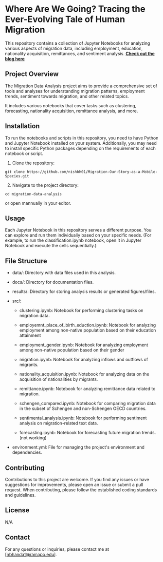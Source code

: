 # Where Are We Going? Tracing the Ever-Evolving Tale of Human Migration

This repository contains a collection of Jupyter Notebooks for analyzing various aspects of migration data, including employment, education, nationality acquisition, remittances, and sentiment analysis. 
[**Check out the blog here**](https://nishbh01.github.io/Migration-Our-Story-as-a-Mobile-Species/blog.html)


## Project Overview
The Migration Data Analysis project aims to provide a comprehensive set of tools and analyses for understanding migration patterns, employment trends, sentiment towards migration, and other related topics.

It includes various notebooks that cover tasks such as clustering, forecasting, nationality acquisition, remittance analysis, and more.

## Installation

To run the notebooks and scripts in this repository, you need to have Python and Jupyter Notebook installed on your system. Additionally, you may need to install specific Python packages depending on the requirements of each notebook or script.

1. Clone the repository:
```
git clone https://github.com/nishbh01/Migration-Our-Story-as-a-Mobile-Species.git
```

2. Navigate to the project directory:
```
cd migration-data-analysis
```
or open mannually in your editor. 

## Usage
Each Jupyter Notebook in this repository serves a different purpose. You can explore and run them individually based on your specific needs. (For example, to run the classification.ipynb notebook, open it in Jupyter Notebook and execute the cells sequentially.)

## File Structure

- data/: Directory with data files used in this analysis.
- docs/: Directory for documentation files.
- results/: Directory for storing analysis results or generated figures/files.
- src/:
    - clustering.ipynb: Notebook for performing clustering tasks on migration data.

    - employemnt_place_of_birth_eduction.ipynb: Notebook for analyzing employment among non-native population based on their education attainment

    - employment_gender.ipynb: Notebook for analyzing employment among non-native population based on their gender

    - migration.ipynb: Notebook for analyzing inflows and outflows of migrants.

    - nationality_acquisition.ipynb: Notebook for analyzing data on the acquisition of nationalities by migrants.

    - remittance.ipynb: Notebook for analyzing remittance data related to migration.

    - schengen_compared.ipynb: Notebook for comparing migration data in the subset of Schengen and non-Schengen OECD countries.

    - sentimental_analysis.ipynb: Notebook for performing sentiment analysis on migration-related text data.

    - forecasting.ipynb: Notebook for forecasting future migration trends. (not working)



- environment.yml: File for managing the project's environment and dependencies.


## Contributing
Contributions to this project are welcome. If you find any issues or have suggestions for improvements, please open an issue or submit a pull request. When contributing, please follow the established coding standards and guidelines.

## License
N/A

## Contact
For any questions or inquiries, please contact me at [nbhanda1@ramapo.edu].